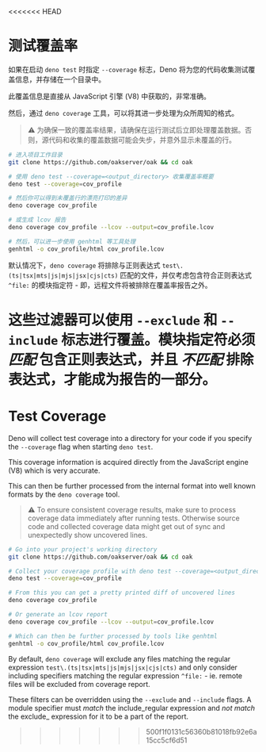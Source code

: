 <<<<<<< HEAD
# 测试覆盖率

如果在启动 `deno test` 时指定 `--coverage` 标志，Deno
将为您的代码收集测试覆盖信息，并存储在一个目录中。

此覆盖信息是直接从 JavaScript 引擎 (V8) 中获取的，非常准确。

然后，通过 `deno coverage` 工具，可以将其进一步处理为众所周知的格式。

> ⚠️
> 为确保一致的覆盖率结果，请确保在运行测试后立即处理覆盖数据。否则，源代码和收集的覆盖数据可能会失步，并意外显示未覆盖的行。

```bash
# 进入项目工作目录
git clone https://github.com/oakserver/oak && cd oak

# 使用 deno test --coverage=<output_directory> 收集覆盖率概要
deno test --coverage=cov_profile

# 然后你可以得到未覆盖行的漂亮打印的差异
deno coverage cov_profile

# 或生成 lcov 报告
deno coverage cov_profile --lcov --output=cov_profile.lcov

# 然后，可以进一步使用 genhtml 等工具处理
genhtml -o cov_profile/html cov_profile.lcov
```

默认情况下，`deno coverage` 将排除与正则表达式
`test\.(ts|tsx|mts|js|mjs|jsx|cjs|cts)` 匹配的文件，并仅考虑包含符合正则表达式
`^file:` 的模块指定符 - 即，远程文件将被排除在覆盖率报告之外。

这些过滤器可以使用 `--exclude` 和 `--include` 标志进行覆盖。模块指定符必须
_匹配_ 包含正则表达式，并且 _不匹配_ 排除表达式，才能成为报告的一部分。
=======
# Test Coverage

Deno will collect test coverage into a directory for your code if you specify
the `--coverage` flag when starting `deno test`.

This coverage information is acquired directly from the JavaScript engine (V8)
which is very accurate.

This can then be further processed from the internal format into well known
formats by the `deno coverage` tool.

> ⚠️ To ensure consistent coverage results, make sure to process coverage data
> immediately after running tests. Otherwise source code and collected coverage
> data might get out of sync and unexpectedly show uncovered lines.

```bash
# Go into your project's working directory
git clone https://github.com/oakserver/oak && cd oak

# Collect your coverage profile with deno test --coverage=<output_directory>
deno test --coverage=cov_profile

# From this you can get a pretty printed diff of uncovered lines
deno coverage cov_profile

# Or generate an lcov report
deno coverage cov_profile --lcov --output=cov_profile.lcov

# Which can then be further processed by tools like genhtml
genhtml -o cov_profile/html cov_profile.lcov
```

By default, `deno coverage` will exclude any files matching the regular
expression `test\.(ts|tsx|mts|js|mjs|jsx|cjs|cts)` and only consider including
specifiers matching the regular expression `^file:` - ie. remote files will be
excluded from coverage report.

These filters can be overridden using the `--exclude` and `--include` flags. A
module specifier must _match_ the include_regular expression and _not match_ the
exclude_ expression for it to be a part of the report.
>>>>>>> 500f1f0131c56360b81018fb92e6a15cc5cf6d51
